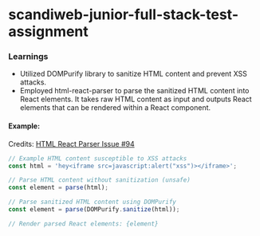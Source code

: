 # scandiweb-junior-full-stack-test-assignment

### Learnings

- Utilized DOMPurify library to sanitize HTML content and prevent XSS attacks.
- Employed html-react-parser to parse the sanitized HTML content into React elements. It takes raw HTML content as input and outputs React elements that can be rendered within a React component.

#### Example:

Credits: [HTML React Parser Issue #94](https://github.com/remarkablemark/html-react-parser/issues/94#issuecomment-472423965)

```javascript
// Example HTML content susceptible to XSS attacks
const html = 'hey<iframe src=javascript:alert("xss")></iframe>';

// Parse HTML content without sanitization (unsafe)
const element = parse(html);

// Parse sanitized HTML content using DOMPurify
const element = parse(DOMPurify.sanitize(html));

// Render parsed React elements: {element}
```
